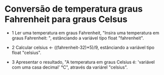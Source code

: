 # Conversão de temperatura graus Fahrenheit para graus Celsus

- 1 Ler uma temperatura em graus Fahrenheit, "Insira uma temperatura em graus Fahrenheit: ", estânciando a variável tipo float "fahrenheit".

- 2 Calcular celsius <- ((fahrenheit-32)*5)/9, estânciando a variável tipo float "celsius".

- 3 Apresentar o resultado, "A temperatura em graus Celsius é: 'variável com uma casa decimal' °C", através da variárel "celsius".